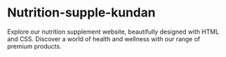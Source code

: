 # Nutrition-supple-kundan
Explore our nutrition supplement website, beautifully designed with HTML and CSS. Discover a world of health and wellness with our range of premium products.
